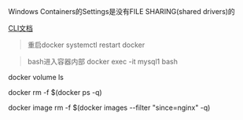 Windows Containers的Settings是没有FILE SHARING(shared drivers)的

[CLI文档](https://docs.docker.com/engine/reference/commandline/docker/)

> 重启docker
systemctl restart docker

> bash进入容器内部
docker exec -it mysql1 bash 

docker volume ls

docker rm -f $(docker ps -q)

docker image rm -f $(docker images --filter "since=nginx" -q)